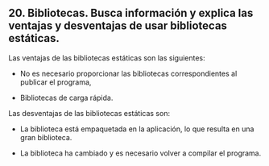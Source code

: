 ## 20. Bibliotecas. Busca información y explica las ventajas y desventajas de usar bibliotecas estáticas.

Las ventajas de las bibliotecas estáticas son las siguientes:

- No es necesario proporcionar las bibliotecas correspondientes al publicar el programa,

- Bibliotecas de carga rápida.

Las desventajas de las bibliotecas estáticas son:

- La biblioteca está empaquetada en la aplicación, lo que resulta en una gran biblioteca.

- La biblioteca ha cambiado y es necesario volver a compilar el programa.


